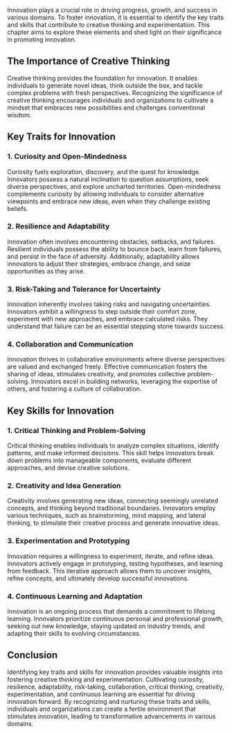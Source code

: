 
Innovation plays a crucial role in driving progress, growth, and success in various domains. To foster innovation, it is essential to identify the key traits and skills that contribute to creative thinking and experimentation. This chapter aims to explore these elements and shed light on their significance in promoting innovation.

The Importance of Creative Thinking
-----------------------------------

Creative thinking provides the foundation for innovation. It enables individuals to generate novel ideas, think outside the box, and tackle complex problems with fresh perspectives. Recognizing the significance of creative thinking encourages individuals and organizations to cultivate a mindset that embraces new possibilities and challenges conventional wisdom.

Key Traits for Innovation
-------------------------

### 1. Curiosity and Open-Mindedness

Curiosity fuels exploration, discovery, and the quest for knowledge. Innovators possess a natural inclination to question assumptions, seek diverse perspectives, and explore uncharted territories. Open-mindedness complements curiosity by allowing individuals to consider alternative viewpoints and embrace new ideas, even when they challenge existing beliefs.

### 2. Resilience and Adaptability

Innovation often involves encountering obstacles, setbacks, and failures. Resilient individuals possess the ability to bounce back, learn from failures, and persist in the face of adversity. Additionally, adaptability allows innovators to adjust their strategies, embrace change, and seize opportunities as they arise.

### 3. Risk-Taking and Tolerance for Uncertainty

Innovation inherently involves taking risks and navigating uncertainties. Innovators exhibit a willingness to step outside their comfort zone, experiment with new approaches, and embrace calculated risks. They understand that failure can be an essential stepping stone towards success.

### 4. Collaboration and Communication

Innovation thrives in collaborative environments where diverse perspectives are valued and exchanged freely. Effective communication fosters the sharing of ideas, stimulates creativity, and promotes collective problem-solving. Innovators excel in building networks, leveraging the expertise of others, and fostering a culture of collaboration.

Key Skills for Innovation
-------------------------

### 1. Critical Thinking and Problem-Solving

Critical thinking enables individuals to analyze complex situations, identify patterns, and make informed decisions. This skill helps innovators break down problems into manageable components, evaluate different approaches, and devise creative solutions.

### 2. Creativity and Idea Generation

Creativity involves generating new ideas, connecting seemingly unrelated concepts, and thinking beyond traditional boundaries. Innovators employ various techniques, such as brainstorming, mind mapping, and lateral thinking, to stimulate their creative process and generate innovative ideas.

### 3. Experimentation and Prototyping

Innovation requires a willingness to experiment, iterate, and refine ideas. Innovators actively engage in prototyping, testing hypotheses, and learning from feedback. This iterative approach allows them to uncover insights, refine concepts, and ultimately develop successful innovations.

### 4. Continuous Learning and Adaptation

Innovation is an ongoing process that demands a commitment to lifelong learning. Innovators prioritize continuous personal and professional growth, seeking out new knowledge, staying updated on industry trends, and adapting their skills to evolving circumstances.

Conclusion
----------

Identifying key traits and skills for innovation provides valuable insights into fostering creative thinking and experimentation. Cultivating curiosity, resilience, adaptability, risk-taking, collaboration, critical thinking, creativity, experimentation, and continuous learning are essential for driving innovation forward. By recognizing and nurturing these traits and skills, individuals and organizations can create a fertile environment that stimulates innovation, leading to transformative advancements in various domains.

